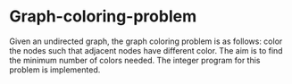 # Graph-coloring-problem
Given an undirected graph, the graph coloring problem is as follows: color the nodes such that adjacent nodes have different color. The aim is to find the minimum number of colors needed. The integer program for this problem is implemented.
